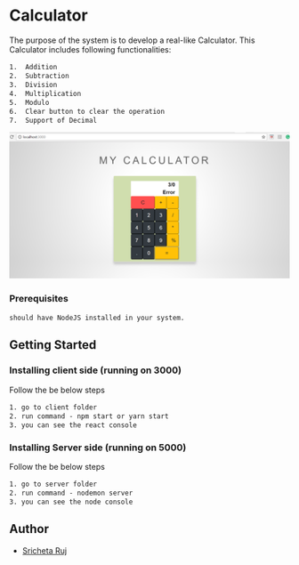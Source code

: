 # Calculator

The purpose of the system is to develop a real-like Calculator. This Calculator includes following functionalities:
```
1.	Addition
2.	Subtraction
3.	Division
4.	Multiplication
5.	Modulo
6.	Clear button to clear the operation
7.	Support of Decimal
```
![alt text](screenshots/capture.PNG "Landing page")

### Prerequisites

```
should have NodeJS installed in your system.
```
## Getting Started

### Installing client side (running on 3000)

Follow the be below steps
```
1. go to client folder
2. run command - npm start or yarn start
3. you can see the react console
```
### Installing Server side (running on 5000)

Follow the be below steps
```
1. go to server folder
2. run command - nodemon server
3. you can see the node console
```

## Author

* [Sricheta Ruj](https://github.com/sricheta92)
